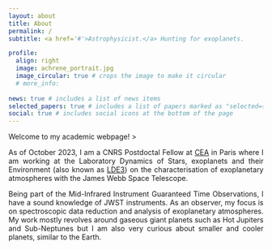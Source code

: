 ```yaml
---
layout: about
title: About
permalink: /
subtitle: <a href='#'>Astrophysicist.</a> Hunting for exoplanets.

profile:
  align: right
  image: achrene_portrait.jpg
  image_circular: true # crops the image to make it circular
  # more_info: 
  
news: true # includes a list of news items
selected_papers: true # includes a list of papers marked as "selected={true}"
social: true # includes social icons at the bottom of the page
---
```

<style> body {text-align: justify} </style> <!-- Justify text. -->

Welcome to my academic webpage! >

As of October 2023, I am a CNRS Postdoctal Fellow at [CEA](https://www.cea.fr/english/Pages/Welcome.aspx) in Paris where I am working at the Laboratory Dynamics of Stars, exoplanets and their Environment (also known as [LDE3](https://irfu.cea.fr/Phocea/Vie_des_labos/Ast/ast_groupe.php?id_groupe=976)) on the characterisation of exoplanetary atmospheres with the James Webb Space Telescope. 

Being part of the Mid-Infrared Instrument Guaranteed Time Observations, I have a sound knowledge of JWST instruments. As an observer, my focus is on spectroscopic data reduction and analysis of exoplanetary atmospheres. My work mostly revolves around gaseous giant planets such as Hot Jupiters and Sub-Neptunes but I am also very curious about smaller and cooler planets, similar to the Earth.
